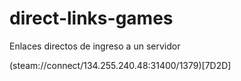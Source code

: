 # direct-links-games
Enlaces directos de ingreso a un servidor

(steam://connect/134.255.240.48:31400/1379)[7D2D]
